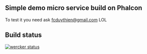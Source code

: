 ## Simple demo micro service build on Phalcon

To test it you need ask fcduythien@gmail.com LOL

## Build status

[![wercker status](https://app.wercker.com/status/e019690ba17e4498a9ec50cc46e36eb9/s/ "wercker status")](https://app.wercker.com/project/byKey/e019690ba17e4498a9ec50cc46e36eb9)